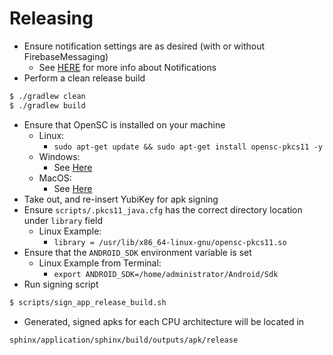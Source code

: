 # Releasing

 - Ensure notification settings are as desired (with or without FirebaseMessaging)
     - See [HERE](../sphinx/service/features/notifications/README.md) for more info
       about Notifications
 - Perform a clean release build
 ```bash
 $ ./gradlew clean
 $ ./gradlew build
 ```
 - Ensure that OpenSC is installed on your machine
     - Linux:
         - `sudo apt-get update && sudo apt-get install opensc-pkcs11 -y`
     - Windows:
         - See [Here](https://github.com/OpenSC/OpenSC/wiki/Windows-Quick-Start)
     - MacOS:
         - See [Here](https://github.com/OpenSC/OpenSC/wiki/macOS-Quick-Start)
 - Take out, and re-insert YubiKey for apk signing
 - Ensure `scripts/.pkcs11_java.cfg` has the correct directory location under `library` field
     - Linux Example:
         - `library = /usr/lib/x86_64-linux-gnu/opensc-pkcs11.so`
 - Ensure that the `ANDROID_SDK` environment variable is set
     - Linux Example from Terminal:
         - `export ANDROID_SDK=/home/administrator/Android/Sdk`
 - Run signing script
 ```bash
 $ scripts/sign_app_release_build.sh
 ```
 - Generated, signed apks for each CPU architecture will be located in
 ```
 sphinx/application/sphinx/build/outputs/apk/release
 ```